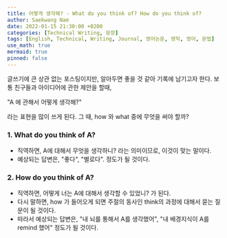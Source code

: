 ```yaml
---
title: 어떻게 생각해? - What do you think of? How do you think of?
author: Saekwang Nam
date: 2022-01-15 21:30:00 +0200
categories: [Technical Writing, 문장]
tags: [English, Technical, Writing, Journal, 영어논문, 영작, 영어, 문법]
use_math: true
mermaid: true
pinned: false
---
```


글쓰기에 큰 상관 없는 포스팅이지만, 알아두면 좋을 것 같아 기록에 남기고자 한다.
보통 친구들과 아이디어에 관한 제안을 할때,

"A 에 관해서 어떻게 생각해?"

라는 표현을 많이 쓰게 된다. 그 때, how 와 what 중에 무엇을 써야 할까?

### 1. What do you think of A?
- 직역하면, A에 대해서 무엇을 생각하니? 라는 의미이므로, 이것이 맞는 말이다.
- 예상되는 답변은, "좋다", "별로다". 정도가 될 것이다.

### 2. How do you think of A?
- 직역하면, 어떻게 너는 A에 대해서 생각할 수 있었니? 가 된다.
- 다시 말하면, how 가 들어오게 되면 주절의 동사인 think의 과정에 대해서 묻는 질문이 될 것이다.
- 따라서 예상되는 답변은, "내 뇌를 통해서 A를 생각했어", "내 배경지식이 A를 remind 했어" 정도가 될 것이다.